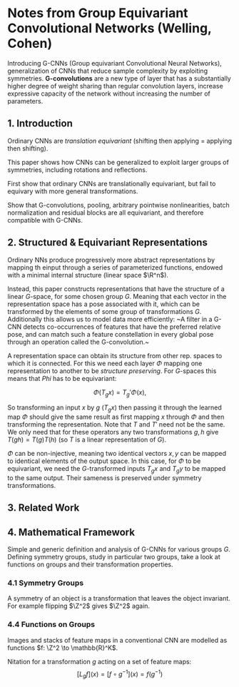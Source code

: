 # Notes from Group Equivariant Convolutional Networks (Welling, Cohen)

Introducing G-CNNs (Group equivariant Convolutional Neural Networks), generalization of CNNs that reduce sample complexity by exploiting symmetries. __G-convolutions__ are a new type of layer that has a substantially higher degree of weight sharing than regular convolution layers, increase expressive capacity of the network without increasing the number of parameters.

## 1. Introduction
Ordinary CNNs are _translation equivariant_ (shifting then applying = applying then shifting).

This paper shows how CNNs can be generalized to exploit larger groups of symmetries, including rotations and reflections.

First show that ordinary CNNs are translationally equivariant, but fail to equivary with more general transformations.

Show that G-convolutions, pooling, arbitrary pointwise nonlinearities, batch normalization and residual blocks are all equivariant, and therefore compatible with G-CNNs.

## 2. Structured & Equivariant Representations
Ordinary NNs produce progressively more abstract representations by mapping th einput through a series of parameterized functions, endowed with a minimal internal structure (linear space $\R^n$).

Instead, this paper constructs representations that have the structure of a linear $G$-space, for some chosen group $G$. Meaning that each vector in the representation space has a pose associated with it, which can be transformed by the elements of some group of transformations $G$. Additionally this allows us to model data more efficiently: ~A filter in a G-CNN detects co-occurrences of features that have the preferred relative pose, and can match such a feature constellation in every global pose through an operation called the G-convolution.~

A representation space can obtain its structure from other rep. spaces to which it is connected. For this we need each layer $\Phi$ mapping one representation to another to be _structure preserving_. For $G$-spaces this means that $Phi$ has to be equivariant:

$$\Phi(T_gx) = T_g'\Phi(x),$$

So transforming an input $x$ by $g$ ($T_gx$) then passing it through the learned map $\Phi$ should give the same result as first mapping $x$ through $\Phi$ and then transforming the representation. Note that $T$ and $T'$ need not be the same. We only need that for these operators any two transformations $g, h$ give $T(gh) = T(g)T(h)$ (so $T$ is a linear representation of $G$).

$\Phi$ can be non-injective, meaning two identical vectors $x, y$ can be mapped to identical elements of the output space. In this case, for $\Phi$ to be equivariant, we need the $G$-transformed inputs $T_g x$ and $T_g y$ to be mapped to the same output. Their sameness is preserved under symmetry transformations.

## 3. Related Work

## 4. Mathematical Framework
Simple and generic definition and analysis of G-CNNs for various groups $G$. Defining symmetry groups, study in particular two groups, take a look at functions on groups and their transformation properties.

### 4.1 Symmetry Groups
A symmetry of an object is a transformation that leaves the object invariant. For example flipping $\Z^2$ gives $\Z^2$ again.

### 4.4 Functions on Groups
Images and stacks of feature maps in a conventional CNN are modelled as functions $f: \Z^2 \to \mathbb{R}^K$.

Nitation for a transformation $g$ acting on a set of feature maps:
$$[L_gf](x) = [f \circ g^{-1}](x) = f(g^{-1})$$